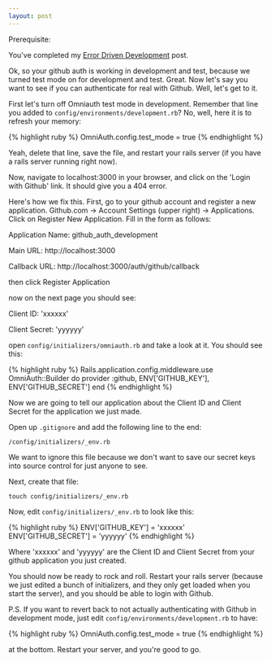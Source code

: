```yaml
---
layout: post
---
```


Prerequisite:

You've completed my [Error Driven Development](http://koriroys.com/2012/08/15/Error-Driven-Development-And-Authenticating-With-Github/) post.

Ok, so your github auth is working in development and test, because we
turned test mode on for development and test. Great. Now let's say you
want to see if you can authenticate for real with Github. Well, let's get
to it.
    
First let's turn off Omniauth test mode in development. Remember that line
you added to ```config/environments/development.rb```? No, well, here it
is to refresh your memory:

{% highlight ruby %}
OmniAuth.config.test_mode = true
{% endhighlight %}

Yeah, delete that line, save the file, and restart your rails server (if
you have a rails server running right now).

Now, navigate to localhost:3000 in your browser, and click on the 'Login
with Github' link. It should give you a 404 error.

Here's how we fix this. First, go to your github account and register a
new application. Github.com -> Account Settings (upper right) ->
Applications. Click on Register New Application. Fill in the form as
follows:

Application Name: github_auth_development

Main URL: http://localhost:3000

Callback URL: http://localhost:3000/auth/github/callback

then click Register Application

now on the next page you should see:

Client ID: 'xxxxxx'

Client Secret: 'yyyyyy'

open ```config/initializers/omniauth.rb``` and take a look at it. You
should see this:

{% highlight ruby %}
Rails.application.config.middleware.use OmniAuth::Builder do
  provider :github, ENV['GITHUB_KEY'], ENV['GITHUB_SECRET']
end
{% endhighlight %}

Now we are going to tell our application about the Client ID and Client
Secret for the application we just made.

Open up ```.gitignore``` and add the following line to the end:

    /config/initializers/_env.rb

We want to ignore this file because we don't want to save our secret
keys into source control for just anyone to see.

Next, create that file:
    
    touch config/initializers/_env.rb

Now, edit ```config/initializers/_env.rb``` to look like this:

{% highlight ruby %}
ENV['GITHUB_KEY'] = 'xxxxxx'
ENV['GITHUB_SECRET'] = 'yyyyyy'
{% endhighlight %}

Where 'xxxxxx' and 'yyyyyy' are the Client ID and Client Secret from
your github application you just created.

You should now be ready to rock and roll. Restart your rails server
(because we just edited a bunch of initializers, and they only get
loaded when you start the server), and you should be able to login with
Github.


P.S. If you want to revert back to not actually authenticating with
Github in development mode, just edit ```config/environments/development.rb```
to have:

{% highlight ruby %}
OmniAuth.config.test_mode = true
{% endhighlight %}

at the bottom. Restart your server, and you're good to go.
